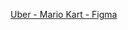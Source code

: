 [Uber - Mario Kart - Figma](https://www.figma.com/file/boeqOfcsFQgQfQtEKLTEJ2/Uber---Mario-Kart---DIO)
